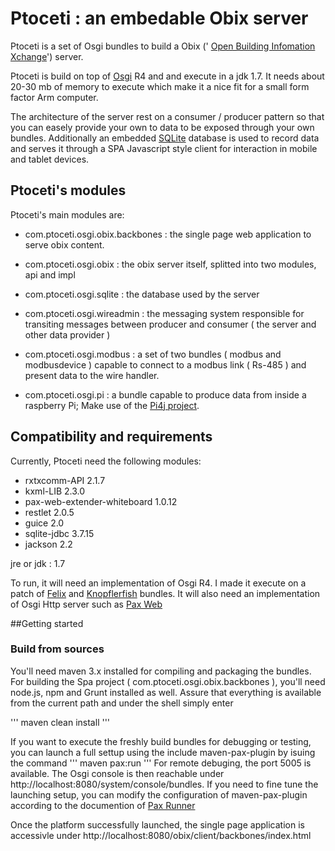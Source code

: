 Ptoceti : an embedable Obix server
==================================================

Ptoceti is a set of Osgi bundles to build a Obix (' [Open Building Infomation Xchange]( http://www.obix.org/)') server.

Ptoceti is build on top of [Osgi](www.osgi.org) R4 and and execute in a jdk 1.7. It needs about 20-30 mb of memory to execute which make it a nice fit for a small form factor Arm computer.

The architecture of the server rest on a consumer / producer pattern so that you can easely provide your own to data to be exposed through your own bundles.
Additionally an embedded [SQLite](http://sqlite.org) database is used to record data and serves it through a SPA Javascript style client for interaction in mobile and tablet devices.

 
## Ptoceti's modules

Ptoceti's main modules are:

- com.ptoceti.osgi.obix.backbones : the single page web application to serve obix content.

- com.ptoceti.osgi.obix : the obix server itself, splitted into two modules, api and impl

- com.ptoceti.osgi.sqlite : the database used by the server

- com.ptoceti.osgi.wireadmin : the messaging system responsible for transiting messages between producer and consumer ( the server and other data provider )

- com.ptoceti.osgi.modbus : a set of two bundles ( modbus and modbusdevice ) capable to connect to a modbus link ( Rs-485 ) and present data to the wire handler.

- com.ptoceti.osgi.pi : a bundle capable to produce data from inside a raspberry Pi; Make use of the [Pi4j project](https://github.com/Pi4J/pi4j/).


## Compatibility and requirements

Currently, Ptoceti need the following modules:
- rxtxcomm-API 2.1.7
- kxml-LIB 2.3.0
- pax-web-extender-whiteboard 1.0.12
- restlet 2.0.5
- guice 2.0
- sqlite-jdbc 3.7.15
- jackson 2.2

jre or jdk : 1.7


To run, it will need an implementation of Osgi R4. I made it execute on a patch of [Felix](/felix.apache.org) and [Knopflerfish](http://www.knopflerfish.org/) bundles.
It will also need an implementation of Osgi Http server such as [Pax Web](https://github.com/ops4j/org.ops4j.pax.web)
 
##Getting started

### Build from sources

You'll need maven 3.x installed for compiling and packaging the bundles. For building the Spa project ( com.ptoceti.osgi.obix.backbones ), you'll need node.js, npm and Grunt installed as well.
Assure that everything is available from the current path and under the shell simply enter

'''
maven clean install
'''

If you want to execute the freshly build bundles for debugging or testing, you can launch a full settup using the include maven-pax-plugin by isuing the command
'''
maven pax:run
'''
For remote debuging, the port 5005 is available. The Osgi console is then reachable under http://localhost:8080/system/console/bundles.
If you need to fine tune the launching setup, you can modify the configuration of maven-pax-plugin according to the documention of [Pax Runner](https://ops4j1.jira.com/wiki/display/paxrunner/Pax+Runner)

Once the platform successfully launched, the single page application is accessivle under http://localhost:8080/obix/client/backbones/index.html




